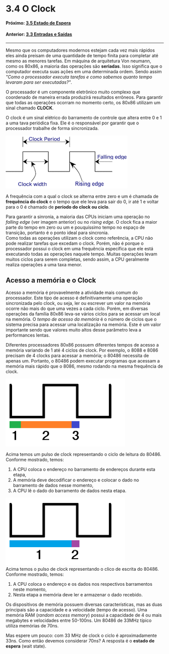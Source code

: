 
# 3.4 O Clock  

#### Próximo: [3.5 Estado de Espera](./estado_espera.md)  
#### Anterior: [3.3 Entradas e Saídas](./entradas_saidas.md)  

---  
Mesmo que os computadores modernos estejam cada vez mais rápidos eles ainda preisam de uma quantidade de tempo finita para completar até mesmo as menores tarefas. Em máquina de arquitetura Von neumann, como os 80x86, a maioria das operações são **seriadas**. Isso significa que o computador executa suas ações em uma determinada ordem. Sendo assim _"Como o processador executa tarefas e como sabemos quanto tempo levaram para ser executadas?"_.  

O processador é um componente eletrônico muito complexo que coordenado de maneira errada produzirá resultados errôneos. Para garantir que todas as operações ocorram no momento certo, os 80x86 utilizam um sinal chamado **CLOCK**.  

O clock é um sinal elétrico do barramento de controle que altera entre 0 e 1 a uma tava periódica fixa. Ele é o responsável por garantir que o processador trabalhe de forma sincronizada.  

![](./imgs/34_001.png)  

A frequência com a qual o clock se alterna entre zero e um é chamada de **frequência do clock** e o tempo que ele leva para sair do 0, ir até 1 e voltar para o 0 é chamado de **período do clock ou ciclo**.  

Para garantir a sinronia, a maioria das CPUs iniciam uma operação no _falling edge_ (ver imagem anterior) ou no _rising edge_.  O clock fica a maior parte do tempo em zero ou um e pouquíssimo tempo no espaço de transição, portanto é o ponto ideal para sincronia.  
Como todas as operações utilizam o clock como referência, a CPU não pode realizar tarefas que excedam o clock. Porém, não é porque o processador possui o clock em uma frequência específica que ele está executando todas as operações naquele tempo. Muitas operações levam muitos ciclos para serem completas, sendo assim, a CPU geralmente realiza operações a uma taxa menor.  

## Acesso a memória e o Clock  

Acesso a memória é provavelmente a atividade mais comum do processador. Este tipo de acesso é definitivamente uma operação sincronizada pelo clock, ou seja, ler ou escrever um valor na memória ocorre não mais do que uma vezes a cada ciclo. Porém, em diversas operações da família 80x86 leva-se vários ciclos para se acessar um local na memória. O _tempo de acesso da memória_ é o número de ciclos que o sistema precisa para acessar uma localização na memória. Este é um valor importante sendo que valores muito altos desse parâmetro leva a performances lentas.  

Diferentes processadores 80x86 possuem diferentes tempos de acesso a memória variando de 1 até 4 ciclos de clock. Por exemplo, o 8088 e 8086 precisam de 4 clocks para acessar a memória; o 80486 necessita de apenas um. Portanto, o 80486 podem executar programas que acessam a memória mais rápido que o 8086, mesmo rodando na mesma frequência de clock.  

![](./imgs/34_002.png)  

Acima temos um pulso de clock representando o ciclo de leitura do 80486. Conforme mostrado, temos:  
1. A CPU coloca o endereço no barramento de endereços durante esta etapa,  
2. A memória deve decodificar o endereço e colocar o dado no barramento de dados nesse momento,  
3. A CPU lê o dado do barramento de dados nesta etapa.  

![](./imgs/34_003.png)  
Acima temos o pulso de clock representando o clico de escrita do 80486. Conforme mostrado, temos:  
1. A CPU coloca o endereço e os dados nos respectivos barramentos neste momento,  
2. Nesta etapa a memória deve ler e armazenar o dado recebido.  

Os dispositivos de memória possuem diversas características, mas as duas principais são a capacidade e a velocidade (tempo de acesso). Uma memória RAM (_random access memory_) possui a capacidade de 4 ou mais megabytes e velocidades entre 50-100ns. Um 80486 de 33MHz típico utiliza memórias de 70ns.  

Mas espere um pouco: com 33 MHz de clock o ciclo é aproximadamente 33ns. Como então devemos considerar 70ns? A resposta é o **estado de espera** (wait state).

